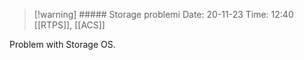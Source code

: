
>[!warning] ##### Storage problemi
>Date: 20-11-23
>Time: 12:40
[[RTPS]], [[ACS]]

Problem with Storage OS.



